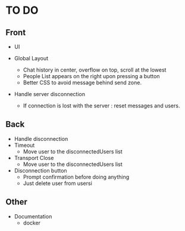 # TO DO
## Front
 + UI
  + Global Layout
    + Chat history in center, overflow on top, scroll at the lowest
    + People List appears on the right upon pressing a button
    + Better CSS to avoid message behind send zone.

  + Handle server disconnection
    + If connection is lost with the server : reset messages and users.

## Back
 + Handle disconnection
  + Timeout
    + Move user to the disconnectedUsers list
  + Transport Close
    + Move user to the disconnectedUsers list
  + Disconnection button
    + Prompt confirmation before doing anything
    + Just delete user from usersi

## Other
 + Documentation
   + docker
